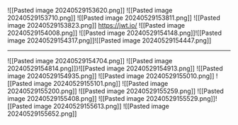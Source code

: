 ![[Pasted image 20240529153620.png]]
![[Pasted image 20240529153710.png]]
![[Pasted image 20240529153811.png]]
![[Pasted image 20240529153823.png]]
https://jwt.io/
![[Pasted image 20240529154008.png]]
![[Pasted image 20240529154148.png]]![[Pasted image 20240529154317.png]]![[Pasted image 20240529154447.png]]


---
![[Pasted image 20240529154704.png]]
![[Pasted image 20240529154814.png]]}![[Pasted image 20240529154913.png]]
![[Pasted image 20240529154935.png]]
![[Pasted image 20240529155010.png]]
![[Pasted image 20240529155101.png]]
![[Pasted image 20240529155200.png]]
![[Pasted image 20240529155259.png]]
![[Pasted image 20240529155408.png]]
![[Pasted image 20240529155529.png]]![[Pasted image 20240529155613.png]]
![[Pasted image 20240529155652.png]]